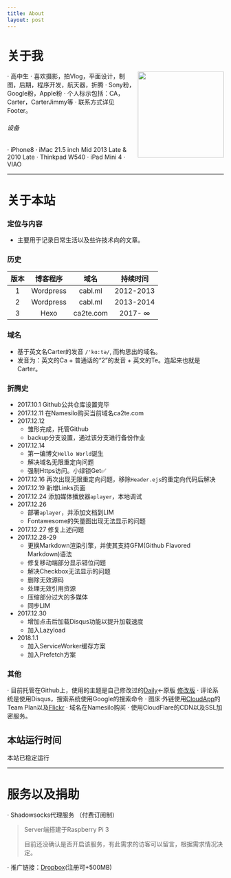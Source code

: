 ```yaml
---
title: About
layout: post
---
```



# **关于我**
<img src='https://cl.ly/0J1w3Q2q0o3z/CA%20Logo.png' align='right' style=' width:200px;height:200 px'/>

· 高中生
· 喜欢摄影，拍Vlog，平面设计，制图，后期，程序开发，航天器，折腾
· Sony粉，Google粉，Apple粉
· 个人标示包括：CA，Carter，CarterJimmy等
· 联系方式详见Footer。



###### 设备
· iPhone8
· iMac 21.5 inch Mid 2013 Late & 2010 Late
· Thinkpad W540
· iPad Mini 4
· VIAO


***


# 关于本站

### 定位与内容
* 主要用于记录日常生活以及些许技术向的文章。


### 历史

|    版本 | 博客程序   |   域名     |   持续时间 |
| :----: |   :----:  | :----:    |   :----:  |
| 1      | Wordpress |  cabl.ml  | 2012-2013 |
| 2      | Wordpress |  cabl.ml  | 2013-2014 |
| 3      |    Hexo   | ca2te.com | 2017-  ∞  |


### 域名
* 基于英文名Carter的发音 `/'kɑ:tə/`, 而构思出的域名。
* 发音为：英文的Ca + 普通话的“2”的发音 + 英文的Te。连起来也就是Carter。


### 折腾史
* 2017.10.1 Github公共仓库设置完毕
* 2017.12.11 在Namesilo购买当前域名ca2te.com
* 2017.12.12
  * 雏形完成，托管Github
  * backup分支设置，通过该分支进行备份作业
* 2017.12.14
  * 第一编博文`Hello World`诞生
  * 解决域名无限重定向问题
  * 强制Https访问。小绿锁Get✅
* 2017.12.16 再次出现无限重定向问题，移除`Header.ejs`的重定向代码后解决
* 2017.12.19 新增Links页面
* 2017.12.24 添加媒体播放器`aplayer`，本地调试
* 2017.12.26
  * 部署`aplayer`，并添加文档到LIM
  * Fontawesome的矢量图出现无法显示的问题
* 2017.12.27 修复上述问题
* 2017.12.28-29
  * 更换Markdown渲染引擎，并使其支持GFM(Github Flavored Markdown)语法
  * 修复移动端部分显示错位问题
  * 解决Checkbox无法显示的问题
  * 删除无效源码
  * 处理无效引用资源
  * 压缩部分过大的多媒体
  * 同步LIM
* 2017.12.30
  * 增加点击后加载Disqus功能以提升加载速度
  * 加入Lazyload
* 2018.1.1
  * 加入ServiceWorker缓存方案
  * 加入Prefetch方案


### 其他
· 目前托管在Github上，使用的主题是自己修改过的[Daily](https://github.com/GallenHu/hexo-theme-Daily)←原版 [修改版](https://github.com/CarterJimmy/LIM)
· 评论系统是使用Disqus，搜索系统使用Google的搜索命令
· 图床·外链使用[CloudApp](https://www.getcloudapp.com)的Team Plan以及[Flickr](https://www.flickr.com/photos/146675969@N03/)
· 域名在Namesilo购买
· 使用CloudFlare的CDN以及SSL加密服务。




## **本站运行时间**

<!-- time -->
<!-- Count Form 0(=1) -->
<script>
  function secondToDate(second){
    if(!second){return 0}var time=new Array(0,0,0,0,0);
    if(second>=365*24*3600){time[0]=parseInt(second/(365*24*3600));
      second%=365*24*3600}if(second>=24*3600){time[1]=parseInt(second/(24*3600));
      second%=24*3600}if(second>=3600){time[2]=parseInt(second/3600);
      second%=3600}if(second>=60){
        time[3]=parseInt(second/60);
        second%=60}
      if(second>0){time[4]=second}
      return time};

  function setTime(){
    var create_time=Math.round(new Date(Date.UTC(2017,11,12,00,24,30)).getTime()/1000);
    var timestamp=Math.round((new Date().getTime()+8*60*60*1000)/1000);
      currentTime=secondToDate((timestamp-create_time));
      currentTimeHtml=currentTime[0]+'年'+currentTime[1]+'天'+currentTime[2]+'小时'+currentTime[3]+'分'+currentTime[4]+'秒';
    document.getElementById("htmer_time").innerHTML=currentTimeHtml}
  setInterval(setTime,1000);
</script>

本站已稳定运行 **<span class="sidebar-badge" id="htmer_time"></span>**
***

# **服务以及捐助**
· Shadowsocks代理服务 （付费订阅制）

> Server端搭建于Raspberry Pi 3
>
> 目前还没确认是否开启该服务，有此需求的访客可以留言，根据需求情况决定。

· 推广链接：[Dropbox](https://db.tt/JROjAFY7Np)(注册可+500MB)
